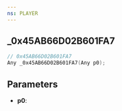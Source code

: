 ```yaml
---
ns: PLAYER
---
```

## _0x45AB66D02B601FA7

```c
// 0x45AB66D02B601FA7
Any _0x45AB66D02B601FA7(Any p0);
```

## Parameters
* **p0**:
